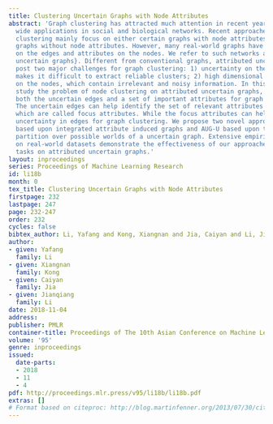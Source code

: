 ```yaml
---
title: Clustering Uncertain Graphs with Node Attributes
abstract: 'Graph clustering has attracted much attention in recent years, which has
  wide applications in social and biological networks. Recent approaches on graph
  clustering mainly focus on either certain graphs with node attributes or uncertain
  graphs without node attributes. However, many real-world graphs have both uncertainty
  on the edges and attributes on the nodes. We refer to such networks as \emph{attributed
  uncertain graphs}. Different from conventional graphs, attributed uncertain graphs
  post two major challenges for graph clustering: 1) uncertainty on the edges, which
  makes it difficult to extract reliable clusters; 2) high dimensional attributes
  on the nodes, which contain irrelevant and noisy information. In this paper, we
  study the problem of node clustering on attributed uncertain graphs, where we exploit
  both the uncertain edges and a set of important attributes for graph clustering.
  The uncertain edges can help identify the set of relevant attributes in the nodes,
  which are called focus attributes. While the focus attributes can help reduce the
  uncertainty in edges for graph clustering. We propose two novel approaches: AUG-I
  based upon integrated attribute induced graphs and AUG-U based upon the unified
  partition over possible worlds of a uncertain graph. Extensive empirical studies
  on real-world datasets demonstrate the effectiveness of our approaches for clustering
  tasks on attributed uncertain graphs.'
layout: inproceedings
series: Proceedings of Machine Learning Research
id: li18b
month: 0
tex_title: Clustering Uncertain Graphs with Node Attributes
firstpage: 232
lastpage: 247
page: 232-247
order: 232
cycles: false
bibtex_author: Li, Yafang and Kong, Xiangnan and Jia, Caiyan and Li, Jianqiang
author:
- given: Yafang
  family: Li
- given: Xiangnan
  family: Kong
- given: Caiyan
  family: Jia
- given: Jianqiang
  family: Li
date: 2018-11-04
address: 
publisher: PMLR
container-title: Proceedings of The 10th Asian Conference on Machine Learning
volume: '95'
genre: inproceedings
issued:
  date-parts:
  - 2018
  - 11
  - 4
pdf: http://proceedings.mlr.press/v95/li18b/li18b.pdf
extras: []
# Format based on citeproc: http://blog.martinfenner.org/2013/07/30/citeproc-yaml-for-bibliographies/
---
```

